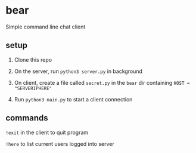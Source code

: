 # bear
Simple command line chat client

## setup
1. Clone this repo

2. On the server, run `python3 server.py` in background

2. On client, create a file called `secret.py` in the `bear` dir containing `HOST = "SERVERIPHERE"`

3. Run `python3 main.py` to start a client connection

## commands
`!exit` in the client to quit program

`!here` to list current users logged into server